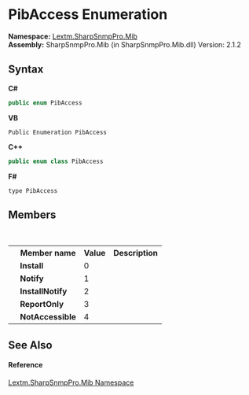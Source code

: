 # PibAccess Enumeration
 

**Namespace:**&nbsp;<a href="N_Lextm_SharpSnmpPro_Mib">Lextm.SharpSnmpPro.Mib</a><br />**Assembly:**&nbsp;SharpSnmpPro.Mib (in SharpSnmpPro.Mib.dll) Version: 2.1.2

## Syntax

**C#**<br />
``` C#
public enum PibAccess
```

**VB**<br />
``` VB
Public Enumeration PibAccess
```

**C++**<br />
``` C++
public enum class PibAccess
```

**F#**<br />
``` F#
type PibAccess
```


## Members
&nbsp;<table><tr><th></th><th>Member name</th><th>Value</th><th>Description</th></tr><tr><td /><td target="F:Lextm.SharpSnmpPro.Mib.PibAccess.Install">**Install**</td><td>0</td><td /></tr><tr><td /><td target="F:Lextm.SharpSnmpPro.Mib.PibAccess.Notify">**Notify**</td><td>1</td><td /></tr><tr><td /><td target="F:Lextm.SharpSnmpPro.Mib.PibAccess.InstallNotify">**InstallNotify**</td><td>2</td><td /></tr><tr><td /><td target="F:Lextm.SharpSnmpPro.Mib.PibAccess.ReportOnly">**ReportOnly**</td><td>3</td><td /></tr><tr><td /><td target="F:Lextm.SharpSnmpPro.Mib.PibAccess.NotAccessible">**NotAccessible**</td><td>4</td><td /></tr></table>

## See Also


#### Reference
<a href="N_Lextm_SharpSnmpPro_Mib">Lextm.SharpSnmpPro.Mib Namespace</a><br />